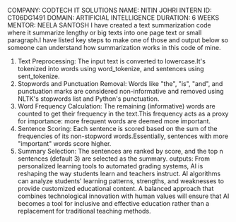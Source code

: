 COMPANY: CODTECH IT SOLUTIONS
NAME: NITIN JOHRI
INTERN ID: CT06DG1491
DOMAIN: ARTIFICIAL INTELLIGENCE
DURATION: 6 WEEKS
MENTOR: NEELA SANTOSH
I have created a text summarization code where it summarize lengthy or big texts into one page text or small paragraph.I have listed key steps to make one of those and output below so someone can understand how summarization works in this code of mine.
1) Text Preprocessing:
  The input text is converted to lowercase.It's tokenized into words using word_tokenize, and sentences using sent_tokenize.
2) Stopwords and Punctuation Removal:
  Words like "the", "is", "and", and punctuation marks are considered non-informative and removed using NLTK's stopwords list and    Python's punctuation.
3) Word Frequency Calculation:
  The remaining (informative) words are counted to get their frequency in the text.This frequency acts as a proxy for importance: more frequent words are deemed more important.
4) Sentence Scoring:
  Each sentence is scored based on the sum of the frequencies of its non-stopword words.Essentially, sentences with more "important" words score higher.
5) Summary Selection:
  The sentences are ranked by score, and the top n sentences (default 3) are selected as the summary.
 outputs: 
 From personalized learning tools to automated grading systems, AI is reshaping the way students learn and teachers instruct. AI   algorithms can analyze students' learning patterns, strengths, and weaknesses to provide customized educational content. A balanced approach that combines technological innovation with human values will ensure that AI becomes a tool for inclusive and effective education rather than a replacement for traditional teaching methods.
